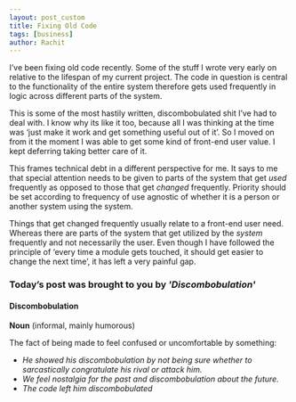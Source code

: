 ```yaml
---
layout: post_custom
title: Fixing Old Code
tags: [business]
author: Rachit 
---
```


I’ve been fixing old code recently. Some of the stuff I wrote very early on relative to the lifespan of my current project. The code in question is central to the functionality of the entire system therefore gets used frequently in logic across different parts of the system.

This is some of the most hastily written, discombobulated shit I’ve had to deal with. I know why its like it too, because all I was thinking at the time was ‘just make it work and get something useful out of it’. So I moved on from it the moment I was able to get some kind of front-end user value. I kept deferring taking better care of it. 

This frames technical debt in a different perspective for me. It says to me that special attention needs to be given to parts of the system that get *used* frequently as opposed to those that get *changed* frequently. Priority should be set according to frequency of use agnostic of whether it is a person or another system using the system. 

Things that get changed frequently usually relate to a front-end user need. Whereas there are parts of the system that get utilized by the *system* frequently and not necessarily the user.  Even though I have followed the principle of ‘every time a module gets touched, it should get easier to change the next time’, it has left a very painful gap.

### Today’s post was brought to you by *'Discombobulation'* 

#### Discombobulation  

**Noun** (informal, mainly humorous)  

The fact of being made to feel confused or uncomfortable by something:  

- *He showed his discombobulation by not being sure whether to sarcastically congratulate his rival or attack him.*  
- *We feel nostalgia for the past and discombobulation about the future.*  
- *The code left him discombobulated* 